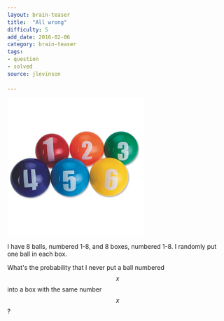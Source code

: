 ```yaml
---
layout: brain-teaser
title:  "All wrong"
difficulty: 5
add_date: 2016-02-06
category: brain-teaser
tags:
- question
- solved
source: jlevinson

---
```


<img src="image.jpg" alt="numbered balls">

I have 8 balls, numbered 1-8, and 8 boxes, numbered 1-8.  I randomly put one ball in each box.

What's the probability that I never put a ball numbered $$x$$ into a box with the same number $$x$$?
